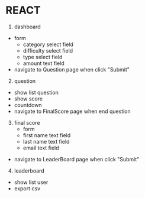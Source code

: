 # REACT

1. dashboard
  - form
    - category select field
    - difficulty select field
    - type select field
    - amount text field
  - navigate to Question page when click "Submit"
2. question
  - show list question
  - show score
  - countdown
  - navigate to FinalScore page when end question
3. final score
   - form
    - first name text field
    - last name text field
    - email text field
  - navigate to LeaderBoard page when click "Submit"
4. leaderboard
  - show list user
  - export csv